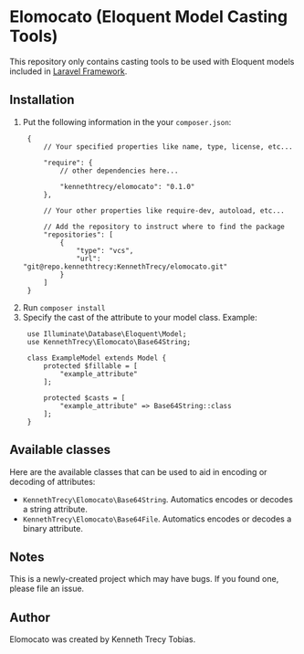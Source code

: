 # Elomocato (Eloquent Model Casting Tools)
This repository only contains casting tools to be used with Eloquent models included in [Laravel Framework](https://laravel.com/).

## Installation
1. Put the following information in the your `composer.json`:
   ```
	{
		// Your specified properties like name, type, license, etc...

		"require": {
			// other dependencies here...

			"kennethtrecy/elomocato": "0.1.0"
		},

		// Your other properties like require-dev, autoload, etc...

		// Add the repository to instruct where to find the package
		"repositories": [
			{
				"type": "vcs",
				"url": "git@repo.kennethtrecy:KennethTrecy/elomocato.git"
			}
		]
	}
	```
2. Run `composer install`
3. Specify the cast of the attribute to your model class.
   Example:
   ```
	use Illuminate\Database\Eloquent\Model;
	use KennethTrecy\Elomocato\Base64String;

	class ExampleModel extends Model {
		protected $fillable = [
			"example_attribute"
		];

		protected $casts = [
			"example_attribute" => Base64String::class
		];
	}
	```

## Available classes
Here are the available classes that can be used to aid in encoding or decoding of attributes:
- `KennethTrecy\Elomocato\Base64String`. Automatics encodes or decodes a string attribute.
- `KennethTrecy\Elomocato\Base64File`. Automatics encodes or decodes a binary attribute.

## Notes
This is a newly-created project which may have bugs. If you found one, please file an issue.

## Author
Elomocato was created by Kenneth Trecy Tobias.
